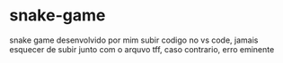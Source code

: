 # snake-game
snake game desenvolvido por mim
subir codigo no vs code, jamais esquecer de subir junto com o arquvo tff, caso contrario, erro eminente
